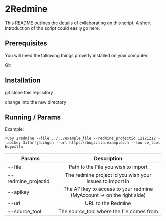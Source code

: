 # 2Redmine

This README outlines the details of collaborating on this script. A short introduction of this script could easily go here.

## Prerequisites

You will need the following things properly installed on your computer.

Git

## Installation

git clone <repository-url> this repository

change into the new directory

## Running / Params

Example:

```
ruby 2redmine --file ../../example_file --redmine_projectid 12121212 --apikey 3ithrfj4uihguh --url https://bugzilla.example.ch --source_tool bugzilla
```

| Params | Description           |
| ------------------------------- |:-------------:|
| --file     | Path to the File you wish to import |
| --redmine_projectid     | The redmine project id you wish your issues to import in      |
| --apikey | The API key to access to your redmine (MyAccount -> on the right side)      |
| --url | URL to the Redmine  |
| --source_tool | The source_tool where the file comes from      |
